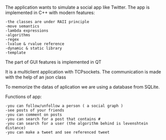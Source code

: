 The application wants to simulate a social app like Twitter.
The app is implemented in C++ with modern features:

    -the classes are under RAII principle
    -move semantics
    -lambda expressions
    -algorithms 
    -regex
    -lvalue & rvalue reference
    -dynamic & static library
    -template
    
The part of GUI features is implemented in QT

It is a multiclient application with TCPsockets. The communication is made with the help of an json class

To memorize the datas of aplication we are using a database from SQLite. 

Functions of app: 

    -you can follow/unfollow a person ( a social graph )
    -see posts of your friends
    -you can comment on posts
    -you can search for a post that contains #
    -you can search for a user (the algorithm behind is levenshtein distance)
    -you can make a tweet and see referenced tweet 
